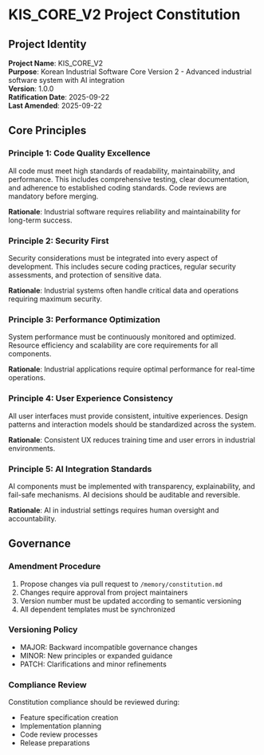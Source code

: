 # KIS_CORE_V2 Project Constitution

## Project Identity
**Project Name**: KIS_CORE_V2  
**Purpose**: Korean Industrial Software Core Version 2 - Advanced industrial software system with AI integration  
**Version**: 1.0.0  
**Ratification Date**: 2025-09-22  
**Last Amended**: 2025-09-22  

## Core Principles

### Principle 1: Code Quality Excellence
All code must meet high standards of readability, maintainability, and performance. This includes comprehensive testing, clear documentation, and adherence to established coding standards. Code reviews are mandatory before merging.

**Rationale**: Industrial software requires reliability and maintainability for long-term success.

### Principle 2: Security First
Security considerations must be integrated into every aspect of development. This includes secure coding practices, regular security assessments, and protection of sensitive data.

**Rationale**: Industrial systems often handle critical data and operations requiring maximum security.

### Principle 3: Performance Optimization
System performance must be continuously monitored and optimized. Resource efficiency and scalability are core requirements for all components.

**Rationale**: Industrial applications require optimal performance for real-time operations.

### Principle 4: User Experience Consistency
All user interfaces must provide consistent, intuitive experiences. Design patterns and interaction models should be standardized across the system.

**Rationale**: Consistent UX reduces training time and user errors in industrial environments.

### Principle 5: AI Integration Standards
AI components must be implemented with transparency, explainability, and fail-safe mechanisms. AI decisions should be auditable and reversible.

**Rationale**: AI in industrial settings requires human oversight and accountability.

## Governance

### Amendment Procedure
1. Propose changes via pull request to `/memory/constitution.md`
2. Changes require approval from project maintainers
3. Version number must be updated according to semantic versioning
4. All dependent templates must be synchronized

### Versioning Policy
- MAJOR: Backward incompatible governance changes
- MINOR: New principles or expanded guidance
- PATCH: Clarifications and minor refinements

### Compliance Review
Constitution compliance should be reviewed during:
- Feature specification creation
- Implementation planning
- Code review processes
- Release preparations